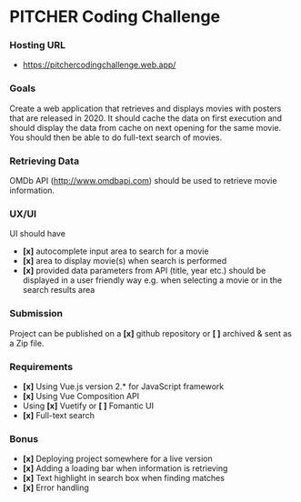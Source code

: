 # PITCHER Coding Challenge

### Hosting URL
- https://pitchercodingchallenge.web.app/

### Goals
Create a web application that retrieves and displays movies with posters that are released in 2020. It should cache the data on first execution and should display the data from cache on next opening for the same movie. You should then be able to do full-text search of movies.

### Retrieving Data
OMDb API (http://www.omdbapi.com) should be used to retrieve movie information.

### UX/UI
UI should have
- **[x]** autocomplete input area to search for a movie
- **[x]** area to display movie(s) when search is performed
- **[x]** provided data parameters from API (title, year etc.) should be displayed in a user friendly way e.g. when selecting a movie or in the search results area

### Submission
Project can be published on a **[x]** github repository or **[ ]** archived & sent as a Zip file.

### Requirements
- **[x]** Using Vue.js version 2.* for JavaScript framework
- **[x]** Using Vue Composition API
- Using **[x]** Vuetify or **[ ]** Fomantic UI
- **[x]** Full-text search

### Bonus
- **[x]** Deploying project somewhere for a live version
- **[x]** Adding a loading bar when information is retrieving
- **[x]** Text highlight in search box when finding matches
- **[x]** Error handling